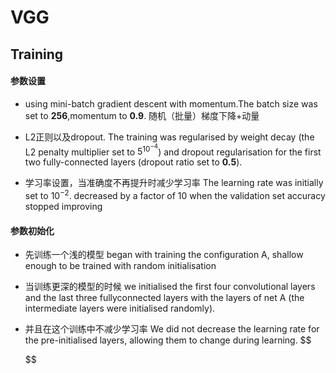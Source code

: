 # VGG
## Training
#### 参数设置
- using mini-batch gradient descent with momentum.The batch size was set to **256**,momentum to **0.9**. 随机（批量）梯度下降+动量

- L2正则以及dropout. The training was regularised by weight decay (the L2 penalty multiplier set to $5^{10^{-4}}$) and dropout regularisation for the first two fully-connected layers (dropout ratio set to **0.5**).

- 学习率设置，当准确度不再提升时减少学习率 The learning rate was initially set to $10^{−2}$. decreased by a factor of 10 when the validation set accuracy stopped improving
#### 参数初始化
- 先训练一个浅的模型 began with training the configuration A, shallow enough to be trained with random initialisation

- 当训练更深的模型的时候 we initialised the first four convolutional layers and the last three fullyconnected layers with the layers of net A (the intermediate layers were initialised randomly).

- 并且在这个训练中不减少学习率 We did not decrease the learning rate for the pre-initialised layers, allowing them to change during learning.
  $$
  
  $$

